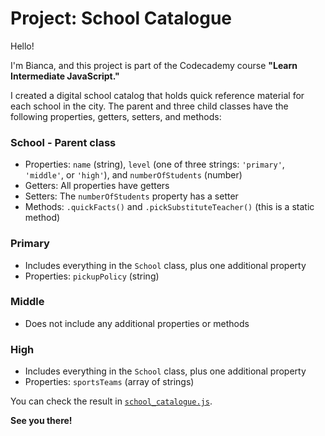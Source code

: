 # Project: School Catalogue

Hello!

I'm Bianca, and this project is part of the Codecademy course **"Learn Intermediate JavaScript."**

I created a digital school catalog that holds quick reference material for each school in the city. The parent and three child classes have the following properties, getters, setters, and methods:

### School - Parent class
- Properties: `name` (string), `level` (one of three strings: `'primary'`, `'middle'`, or `'high'`), and `numberOfStudents` (number)
- Getters: All properties have getters
- Setters: The `numberOfStudents` property has a setter
- Methods: `.quickFacts()` and `.pickSubstituteTeacher()` (this is a static method)

### Primary
- Includes everything in the `School` class, plus one additional property
- Properties: `pickupPolicy` (string)

### Middle
- Does not include any additional properties or methods

### High
- Includes everything in the `School` class, plus one additional property
- Properties: `sportsTeams` (array of strings)


You can check the result in [`school_catalogue.js`](https://github.com/biancatrindade/school_catalogue/blob/main/school_catalogue.js).

**See you there!**
